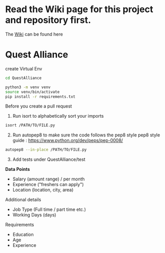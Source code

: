 
# Read the Wiki page for this project and repository first. 
The [Wiki](https://github.com/DataKind-BLR/QuestAlliance/wiki) can be found here

# Quest Alliance


create Virtual Env

```bash
cd QuestAlliance

python3 -m venv venv
source venv/bin/activate
pip install -r requirements.txt
```  

Before you create a pull request

1) Run isort to alphabetically sort your imports
```bash
isort /PATH/TO/FILE.py
``` 

2) Run autopep8 to make sure the code follows the pep8 style
pep8 style guide :  https://www.python.org/dev/peps/pep-0008/  

```bash
autopep8 --in-place /PATH/TO/FILE.py
``` 

3) Add tests under QuestAlliance/test


**Data Points**

- Salary        (amount range) / per month
- Experience    ("freshers can apply")
- Location      (location, city, area)

Additional details
- Job Type      (Full time / part time etc.)
- Working Days  (days)

Requirements
- Education
- Age
- Experience